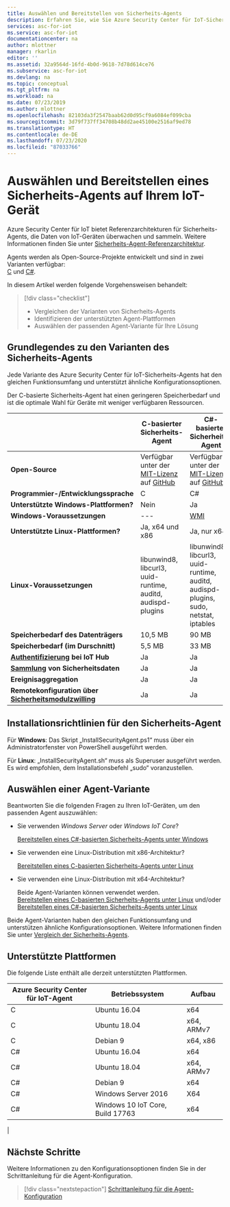 ```yaml
---
title: Auswählen und Bereitstellen von Sicherheits-Agents
description: Erfahren Sie, wie Sie Azure Security Center für IoT-Sicherheits-Agents auf IoT-Geräten auswählen und bereitstellen.
services: asc-for-iot
ms.service: asc-for-iot
documentationcenter: na
author: mlottner
manager: rkarlin
editor: ''
ms.assetid: 32a9564d-16fd-4b0d-9618-7d78d614ce76
ms.subservice: asc-for-iot
ms.devlang: na
ms.topic: conceptual
ms.tgt_pltfrm: na
ms.workload: na
ms.date: 07/23/2019
ms.author: mlottner
ms.openlocfilehash: 82103da3f2547baab62d0d95cf9a6084ef099cba
ms.sourcegitcommit: 3d79f737ff34708b48dd2ae45100e2516af9ed78
ms.translationtype: HT
ms.contentlocale: de-DE
ms.lasthandoff: 07/23/2020
ms.locfileid: "87033766"
---
```

# <a name="select-and-deploy-a-security-agent-on-your-iot-device"></a>Auswählen und Bereitstellen eines Sicherheits-Agents auf Ihrem IoT-Gerät

Azure Security Center für IoT bietet Referenzarchitekturen für Sicherheits-Agents, die Daten von IoT-Geräten überwachen und sammeln.
Weitere Informationen finden Sie unter [Sicherheits-Agent-Referenzarchitektur](security-agent-architecture.md).

Agents werden als Open-Source-Projekte entwickelt und sind in zwei Varianten verfügbar: <br> [C](https://aka.ms/iot-security-github-c) und [C#](https://aka.ms/iot-security-github-cs).

In diesem Artikel werden folgende Vorgehensweisen behandelt:

> [!div class="checklist"]
> * Vergleichen der Varianten von Sicherheits-Agents
> * Identifizieren der unterstützten Agent-Plattformen
> * Auswählen der passenden Agent-Variante für Ihre Lösung

## <a name="understand-security-agent-options"></a>Grundlegendes zu den Varianten des Sicherheits-Agents

Jede Variante des Azure Security Center für IoT-Sicherheits-Agents hat den gleichen Funktionsumfang und unterstützt ähnliche Konfigurationsoptionen.

Der C-basierte Sicherheits-Agent hat einen geringeren Speicherbedarf und ist die optimale Wahl für Geräte mit weniger verfügbaren Ressourcen.

|     | C-basierter Sicherheits-Agent | C#-basierter Sicherheits-Agent |
| --- | ----------- | --------- |
| **Open-Source** | Verfügbar unter der [MIT-Lizenz](https://en.wikipedia.org/wiki/MIT_License) auf [GitHub](https://aka.ms/iot-security-github-c) | Verfügbar unter der [MIT-Lizenz](https://en.wikipedia.org/wiki/MIT_License) auf [GitHub](https://aka.ms/iot-security-github-cs) |
| **Programmier-/Entwicklungssprache**    | C | C# |
| **Unterstützte Windows-Plattformen?** | Nein | Ja |
| **Windows-Voraussetzungen** | --- | [WMI](https://docs.microsoft.com/windows/desktop/wmisdk/) |
| **Unterstützte Linux-Plattformen?** | Ja, x64 und x86 | Ja, nur x64 |
| **Linux-Voraussetzungen** | libunwind8, libcurl3, uuid-runtime, auditd, audispd-plugins | libunwind8, libcurl3, uuid-runtime, auditd, audispd-plugins, sudo, netstat, iptables |
| **Speicherbedarf des Datenträgers** | 10,5 MB | 90 MB |
| **Speicherbedarf (im Durschnitt)** | 5,5 MB | 33 MB |
| **[Authentifizierung](concept-security-agent-authentication-methods.md) bei IoT Hub** | Ja | Ja |
| **[Sammlung](how-to-agent-configuration.md#supported-security-events) von Sicherheitsdaten** | Ja | Ja |
| **Ereignisaggregation** | Ja | Ja |
| **Remotekonfiguration über [Sicherheitsmodulzwilling](concept-security-module.md)** | Ja | Ja |

## <a name="security-agent-installation-guidelines"></a>Installationsrichtlinien für den Sicherheits-Agent

Für **Windows**: Das Skript „InstallSecurityAgent.ps1“ muss über ein Administratorfenster von PowerShell ausgeführt werden.

Für **Linux**: „InstallSecurityAgent.sh“ muss als Superuser ausgeführt werden. Es wird empfohlen, dem Installationsbefehl „sudo“ voranzustellen.

## <a name="choose-an-agent-flavor"></a>Auswählen einer Agent-Variante

Beantworten Sie die folgenden Fragen zu Ihren IoT-Geräten, um den passenden Agent auszuwählen:

- Sie verwenden _Windows Server_ oder _Windows IoT Core_?

    [Bereitstellen eines C#-basierten Sicherheits-Agents unter Windows](how-to-deploy-windows-cs.md)

- Sie verwenden eine Linux-Distribution mit x86-Architektur?

    [Bereitstellen eines C-basierten Sicherheits-Agents unter Linux](how-to-deploy-linux-c.md)

- Sie verwenden eine Linux-Distribution mit x64-Architektur?

    Beide Agent-Varianten können verwendet werden. <br>
    [Bereitstellen eines C-basierten Sicherheits-Agents unter Linux](how-to-deploy-linux-c.md) und/oder [Bereitstellen eines C#-basierten Sicherheits-Agents unter Linux](how-to-deploy-linux-cs.md)

Beide Agent-Varianten haben den gleichen Funktionsumfang und unterstützen ähnliche Konfigurationsoptionen.
Weitere Informationen finden Sie unter [Vergleich der Sicherheits-Agents](how-to-deploy-agent.md#understand-security-agent-options).

## <a name="supported-platforms"></a>Unterstützte Plattformen

Die folgende Liste enthält alle derzeit unterstützten Plattformen.

|Azure Security Center für IoT-Agent |Betriebssystem |Aufbau |
|--------------|------------|--------------|
|C|Ubuntu 16.04 |    x64|
|C|Ubuntu 18.04 |    x64, ARMv7|
|C|Debian 9 |    x64, x86|
|C#|Ubuntu 16.04     |x64|
|C#|Ubuntu 18.04    |x64, ARMv7|
|C#|Debian 9    |x64|
|C#|Windows Server 2016|    X64|
|C#|Windows 10 IoT Core, Build 17763    |x64|
|

## <a name="next-steps"></a>Nächste Schritte

Weitere Informationen zu den Konfigurationsoptionen finden Sie in der Schrittanleitung für die Agent-Konfiguration.
> [!div class="nextstepaction"]
> [Schrittanleitung für die Agent-Konfiguration](./how-to-agent-configuration.md)
